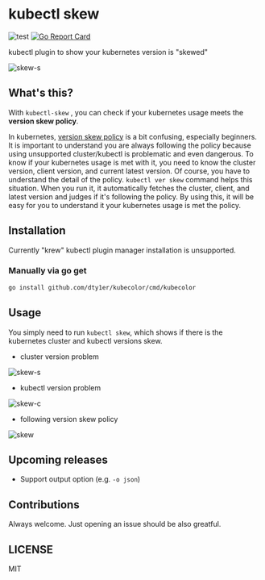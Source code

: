 # kubectl skew

![test](https://github.com/dty1er/kubectl-skew/workflows/test/badge.svg?branch=main)
[![Go Report Card](https://goreportcard.com/badge/github.com/dty1er/kubectl-skew)](https://goreportcard.com/report/github.com/dty1er/kubectl-skew)

kubectl plugin to show your kubernetes version is "skewed"

![skew-s](https://user-images.githubusercontent.com/60682957/105186576-35fce700-5b75-11eb-8e3a-cd4c0fdabff4.png)

## What's this?

With `kubectl-skew` , you can check if your kubernetes usage meets the __version skew policy__.

In kubernetes, [version skew policy](https://kubernetes.io/docs/setup/release/version-skew-policy/) is a bit confusing, especially beginners.
It is important to understand you are always following the policy because using unsupported cluster/kubectl is problematic and even dangerous.
To know if your kubernetes usage is met with it, you need to know the cluster version, client version, and current latest version. Of course, you have to understand the detail of the policy.
`kubectl ver skew` command helps this situation. When you run it, it automatically fetches the cluster, client, and latest version and judges if it's following the policy.
By using this, it will be easy for you to understand it your kubernetes usage is met the policy.

## Installation

Currently "krew" kubectl plugin manager installation is unsupported.

### Manually via go get

```sh
go install github.com/dty1er/kubecolor/cmd/kubecolor
```

## Usage

You simply need to run `kubectl skew`, which shows if there is the kubernetes cluster and kubectl versions skew.

* cluster version problem

![skew-s](https://user-images.githubusercontent.com/60682957/105186576-35fce700-5b75-11eb-8e3a-cd4c0fdabff4.png)

* kubectl version problem

![skew-c](https://user-images.githubusercontent.com/60682957/105186580-36957d80-5b75-11eb-8686-44742c0605b9.png)

* following version skew policy

![skew](https://user-images.githubusercontent.com/60682957/105186753-5d53b400-5b75-11eb-9f6c-5149511e3bbf.png)

## Upcoming releases

* Support output option (e.g. `-o json`)

## Contributions

Always welcome. Just opening an issue should be also greatful.

## LICENSE

MIT

